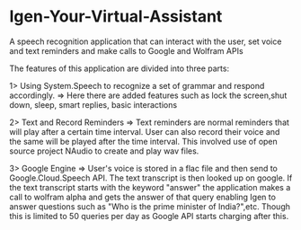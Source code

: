 # Igen-Your-Virtual-Assistant
A speech recognition application that can interact with the user, set voice and text reminders and make calls to Google and Wolfram APIs

The features of this application are divided into three parts:

1> Using System.Speech to recognize a set of grammar and respond accordingly. =>
   Here there are added features such as lock the screen,shut down, sleep, smart replies, basic interactions
   
2> Text and Record Reminders =>
   Text reminders are normal reminders that will play after a certain time interval. 
   User can also record their voice and the same will be played after the time interval.
   This involved use of open source project NAudio to create and play wav files.
   
3> Google Engine =>
   User's voice is stored in a flac file and then send to Google.Cloud.Speech API. The text transcript is then looked up on
   google. If the text transcript starts with the keyword "answer" the application makes a call to wolfram alpha and gets the
   answer of that query enabling Igen to answer questions such as "Who is the prime minister of India?",etc. Though this
   is limited to 50 queries per day as Google API starts charging after this.
   
